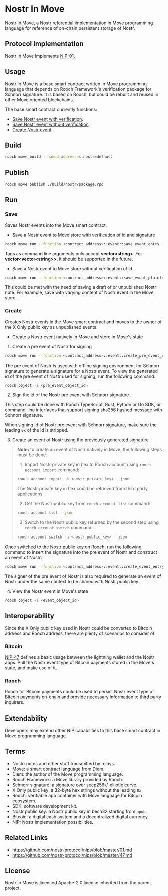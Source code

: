# Nostr In Move

Nostr in Move, a Nostr referential implementation in Move programming language for reference of on-chain persistent storage of Nostr.

## Protocol Implementation

Nostr in Move implements [NIP-01](https://github.com/nostr-protocol/nips/blob/master/01.md).

## Usage

Nostr in Move is a base smart contract written in Move programming language that depends on Rooch Framework's verification package for Schnorr signature. It is based on Rooch, but could be rebuilt and reused in other Move oriented blockchains.

The base smart contract currently functions:

- [Save Nostr event with verification](#save).
- [Save Nostr event without verification](#save).
- [Create Nostr event](#create).

## Build

```zsh
rooch move build --named-addresses nostr=default
```

## Publish

```zsh
rooch move publish ./build/nostr/package.rpd
```

## Run

### Save

Saves Nostr events into the Move smart contract.

- Save a Nostr event to Move store with verification of id and signature
```zsh
rooch move run --function <contract_address>::event::save_event_entry --args "string:<x_only_public_key>" --args "u64:<created_at>" --args "u16:<kind>" --args "vector<string>:<tags>" --args "string:<content>" --args "string:<signature>"
```
Tags as command line arguments only accept **vector\<string\>**. For **vector\<vector\<string\>\>**, it should be supported in the future.
- Save a Nostr event to Move store without verification of id
```zsh
rooch move run --function <contract_address>::event::save_event_plaintext_entry --args "string:<id>" --args "string:<x_only_public_key>" --args "u64:<created_at>" --args "u16:<kind>" --args "vector<string>:<tags>" --args "string:<content>" --args "string:<signature>"
```
This could be met with the need of saving a draft of or unpublished Nostr note. For example, save with varying content of Nostr event in the Move store.

### Create

Creates Nostr events in the Move smart contract and moves to the owner of the X Only public key as unpublished events.

- Create a Nostr event natively in Move and store in Move's state
1. Create a pre event of Nostr for signing
```zsh
rooch move run --function <contract_address>::event::create_pre_event_entry --args "string:<x_only_public_key>" --args "u16:<kind>" --args "vector<string>:<tags>" --args "string:<content>"
```
The pre event of Nostr is used with offline signing environment for Schnorr signature to generate a signature for a Nostr event. To view the generated id of the pre event of Nostr used for signing, run the following command:
```zsh
rooch object -i <pre_event_object_id>
```
2. Sign the id of the Nostr pre event with Schnorr signature

This step could be done with Rooch TypeScript, Rust, Python or Go SDK, or command-line interfaces that support signing sha256 hashed message with Schnorr signature.

When signing id of Nostr pre event with Schnorr signature, make sure the leading `0x` of the id is stripped.

3. Create an event of Nostr using the previously generated signature

> **Note:** to create an event of Nostr natively in Move, the following steps must be done.
> 1. Import Nostr private key in hex to Rooch account using `rooch account import` command:
> ```zsh
> rooch account import -k <nostr_private_key> --json
> ```
> The Nostr private key in hex could be retrieved from third party applications.
>
> 2. Get the Nostr public key from `rooch account list` command:
> ```zsh
> rooch account list --json
> ```
>
> 3. Switch to the Nostr public key returned by the second step using `rooch account switch` command:
> ```zsh
> rooch account switch -a <nostr_public_key> --json
> ```

Once switched to the Nostr public key on Rooch, run the following command to insert the signature into the pre event of Nostr and construct an event of Nostr:

```zsh
rooch move run --function <contract_address>::event::create_event_entry --args "string:<signature>"
```

The signer of the pre event of Nostr is also required to generate an event of Nostr under the same context to be shared with Nostr public key.

4. View the Nostr event in Move's state
```zsh
rooch object -i <event_object_id>
```

## Interoperability

Since the X Only public key used in Nostr could be converted to Bitcoin address and Rooch address, there are plenty of scenarios to consider of.

### Bitcoin

[NIP-47](https://github.com/nostr-protocol/nips/blob/master/47.md) defines a basic usage between the lightning wallet and the Nostr apps. Pull the Nostr event type of Bitcoin payments stored in the Move's state, and make use of it.

### Rooch

Rooch for Bitcoin payments could be used to persist Nostr event type of Bitcoin payments on-chain and provide necessary information to third party inquirers.

## Extendability

Developers may extend other NIP capabilities to this base smart contract in Move programming language.

## Terms

- Nostr: notes and other stuff transmitted by relays.
- Move: a smart contract language from Diem.
- Diem: the author of the Move programming language.
- Rooch Framework: a Move library provided by Rooch.
- Schnorr signature: a signature over secp256k1 elliptic curve.
- X Only public key: a 32-byte hex strings without the leading `0x`.
- Rooch: verifiable app container with Move language for Bitcoin ecosystem.
- SDK: software development kit.
- Nostr public key: a Nostr public key in bech32 starting from `npub`.
- Bitcoin: a digital cash system and a decentralized digital currency.
- NIP: Nostr implementation possibilities.

## Related Links

- https://github.com/nostr-protocol/nips/blob/master/01.md
- https://github.com/nostr-protocol/nips/blob/master/47.md

## License

Nostr in Move is licensed Apache-2.0 license inherited from the parent project.

